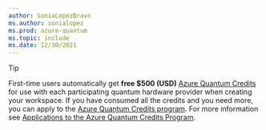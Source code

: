 ```yaml
---
author: SoniaLopezBravo
ms.author: sonialopez
ms.prod: azure-quantum
ms.topic: include
ms.date: 12/30/2021
---
```


> [!TIP]
> First-time users automatically get **free $500 (USD)** [Azure Quantum Credits](xref:microsoft.quantum.credits) for use with each participating quantum hardware provider when creating your workspace. If you have consumed all the credits and you need more, you can apply to the [Azure Quantum Credits program](https://aka.ms/aq/credits). For more information see [Applications to the Azure Quantum Credits Program](xref:microsoft.quantum.credits.credits-faq).
